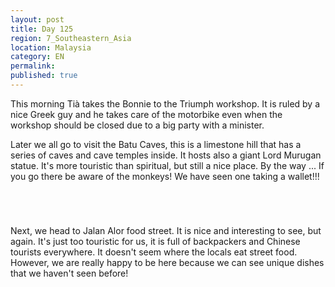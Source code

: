 ```yaml
---
layout: post
title: Day 125
region: 7_Southeastern_Asia
location: Malaysia
category: EN
permalink:
published: true
---
```


This morning Tià takes the Bonnie to the Triumph workshop. It is ruled by a nice Greek guy and he takes care of the motorbike even when the workshop should be closed due to a big party with a minister.

Later we all go to visit the Batu Caves, this is a limestone hill that has a series of caves and cave temples inside. It hosts also a giant Lord Murugan statue. It's more touristic than spiritual, but still a nice place. By the way ... If you go there be aware of the monkeys! We have seen one taking a wallet!!!

<p><a
href="https://lh3.googleusercontent.com/ZIH9nVUxjcpnRZbxxTCRqpIL1LQRlHq5tHVB8LaOtoF5TyqA_3d3ek4bKq_B0FQkXwbXCjLznMOEjyNdumz4sS1Gky8W36dk0IPgS13T4qJzegd4xFelPXIyTrffy8Mb2eZ977Hajpsjf5QDOkeMHvcOKvnzyjG4iGddTpwMo47Qhsg_8-CYbS-mhlxWLg0m6S5ulczUv1qg8YvNZcQPpwjqkF9M4gqUuAWoanqI1uZO3sz4EjIw7f3w0H3CS_mnnuaOs7kCkmEIo1MXiASLOIXOSw2JX5fcHGV9BgR-7zbpovSBA0wwsUbRUOaX2sXfc8SWSpNk9St-wfZOdqOdu2pYQ4RRj7vAYfjC9TnoRRDEol4R6JM_EECj537IS50qArLKBXRmK2Cj69jR6Byzw-uRRDiaGoMQn7rbCrYDlRMqxA6wju45cxpeM8BNw--W1ftydmDaLgqGTKAYdGhmgK8EAUAAHG90FKP7P1kEkfbOhvs4uLijNAdl6g34THa1GkAK6eKrVxraT6Ngjyn9dzNe97hOCDGscFpocMdFr0co9nHWVROxmWZVaU0l0x326ISpXbI5IHKqKp1dM8EZ57jHXAYmeQS7KStj8X8b4ihU8nx5w8m-9wJYKV5sXuhg5EXShbXNXRHu2spm6Ikvw_cSFqrq3F952H4XUZglrazcFWhXjlgiBpJfubNdJT-yr57ABOtvLb2tm0A310Y=w669-h502-no"><img 
src="https://lh3.googleusercontent.com/ZIH9nVUxjcpnRZbxxTCRqpIL1LQRlHq5tHVB8LaOtoF5TyqA_3d3ek4bKq_B0FQkXwbXCjLznMOEjyNdumz4sS1Gky8W36dk0IPgS13T4qJzegd4xFelPXIyTrffy8Mb2eZ977Hajpsjf5QDOkeMHvcOKvnzyjG4iGddTpwMo47Qhsg_8-CYbS-mhlxWLg0m6S5ulczUv1qg8YvNZcQPpwjqkF9M4gqUuAWoanqI1uZO3sz4EjIw7f3w0H3CS_mnnuaOs7kCkmEIo1MXiASLOIXOSw2JX5fcHGV9BgR-7zbpovSBA0wwsUbRUOaX2sXfc8SWSpNk9St-wfZOdqOdu2pYQ4RRj7vAYfjC9TnoRRDEol4R6JM_EECj537IS50qArLKBXRmK2Cj69jR6Byzw-uRRDiaGoMQn7rbCrYDlRMqxA6wju45cxpeM8BNw--W1ftydmDaLgqGTKAYdGhmgK8EAUAAHG90FKP7P1kEkfbOhvs4uLijNAdl6g34THa1GkAK6eKrVxraT6Ngjyn9dzNe97hOCDGscFpocMdFr0co9nHWVROxmWZVaU0l0x326ISpXbI5IHKqKp1dM8EZ57jHXAYmeQS7KStj8X8b4ihU8nx5w8m-9wJYKV5sXuhg5EXShbXNXRHu2spm6Ikvw_cSFqrq3F952H4XUZglrazcFWhXjlgiBpJfubNdJT-yr57ABOtvLb2tm0A310Y=w669-h502-no" class="oversize" alt=""></a></p>

<p><a
href="https://lh3.googleusercontent.com/bLXl0vL0VVZsZYcRoCk177YQSHqutfW6wJPOW3ZzkiCZo0ffx4mXckqyiVEJDMPLgCRXAZGXac2lgMAw1r6QaHvjMirCrsFHQy1oWiQC2IiYUfroR61tPBSWVgNESJK4kyJzB4ujIS0cBS9_PkVsRML72S_f5nbGclxzrcb8CLTMp2fdSPqVQlKj9mDGZEjJv9hQX5F1_beG3AKkef-6feQH5-u1DHZzeAEvNaqtFv7-PbLx8EGu8yWw7999BBITyoaPRMSRjWMgpredvA62-uEdeH5RDOYjaD9T9pDAAGOqxr1n_QkM98c25hrUJJyKaChC9yG6Bgzhgwk5AwPiirGKUgwhd-V8DoG-hDEsoD0IGw3wlr8_J4oHLat39lYvD015uSfIGDMSmrvwvSYUYX4yb0myhw_iwtPUw_9MpAfShDCeE6W3oPZMWiUl3bGq6QiJXFLajQw7n7dgbV-ws2cKQG7Xb3ihZH-Ikb6wv-BcOyBqI7_DJTo5FVAAXNhJGYm4p2t4vN4ABFz3fZ4BBsF4IVUyK7SqetTpoIRGGHEAymGCtuO2LkLfnHRiEPH9fzhKg50LZyqsBKMqFRKRSUUBJJGdi7KeoyYRvxt-9XdreM6dd_rOZym7-yCyXLQ0bIlOMGX9pUTp3nIWjQzyCq8hz1bjqEJK1IwUUNibc4zx1Jfa5YRnCo9HuVuIrhZGjDpqIlk31zFzPg6Orgo=w471-h627-no"><img 
src="https://lh3.googleusercontent.com/bLXl0vL0VVZsZYcRoCk177YQSHqutfW6wJPOW3ZzkiCZo0ffx4mXckqyiVEJDMPLgCRXAZGXac2lgMAw1r6QaHvjMirCrsFHQy1oWiQC2IiYUfroR61tPBSWVgNESJK4kyJzB4ujIS0cBS9_PkVsRML72S_f5nbGclxzrcb8CLTMp2fdSPqVQlKj9mDGZEjJv9hQX5F1_beG3AKkef-6feQH5-u1DHZzeAEvNaqtFv7-PbLx8EGu8yWw7999BBITyoaPRMSRjWMgpredvA62-uEdeH5RDOYjaD9T9pDAAGOqxr1n_QkM98c25hrUJJyKaChC9yG6Bgzhgwk5AwPiirGKUgwhd-V8DoG-hDEsoD0IGw3wlr8_J4oHLat39lYvD015uSfIGDMSmrvwvSYUYX4yb0myhw_iwtPUw_9MpAfShDCeE6W3oPZMWiUl3bGq6QiJXFLajQw7n7dgbV-ws2cKQG7Xb3ihZH-Ikb6wv-BcOyBqI7_DJTo5FVAAXNhJGYm4p2t4vN4ABFz3fZ4BBsF4IVUyK7SqetTpoIRGGHEAymGCtuO2LkLfnHRiEPH9fzhKg50LZyqsBKMqFRKRSUUBJJGdi7KeoyYRvxt-9XdreM6dd_rOZym7-yCyXLQ0bIlOMGX9pUTp3nIWjQzyCq8hz1bjqEJK1IwUUNibc4zx1Jfa5YRnCo9HuVuIrhZGjDpqIlk31zFzPg6Orgo=w471-h627-no" class="oversize" alt=""></a></p>

<p><a
href="https://lh3.googleusercontent.com/PEBmlrQCXvDHWVYZGCOQ8RBvF2kosUfRdzdllhsoQhe89xO6sB-ck7eKYuDlPLezff1SCzBfwX73ValV7pbltIxvuM17lc6FKsSoLD3cFjAsS43Zm8VOqcO4kYfOTlPxWtdYrqbfhpo6oCWZRr-xfEl5I7Kckq-gzGo8Mvag4UTuf3AOg6OFUtFVBQAH1rYZ2pUIn3kI5CrNCVFgUhDlLldCa5Gatd7zAoYPflq6HTnjAZaPCtJgJt2MXSNDMSTkohUzeuP080sMvab0pHJLOZbZmnLQh1IBm4mjjFSmyBuEjOqQooB-TDfm8odYp2IlM59I4naLYRL84fB37ii4YITtjgrGwqn_zPjHLXe5fP-oCz1WsBxlrNDUjmZRWkV8VYgcI8x4B1ulR602SPLjLX236BOPVHLrjd2Hl9lYL-VfgVZNr0Se5cmQNr8qrvswo_SUKYGXfpJt7QnRp8-UPH3i6q-t77NQVwkGMY_Uydm6QgAtqot8xSaAsjsfBFpcHhHum8AHO_pIRySOQoGwWqAUKeUYkVFe3LhEQr2CJcTJpJo5CbCNGp3TocKFxG4aWDz-lLX91GSirLJoJKbzyj8gV_gvhTOk5STOFApriP3QDmfDkPjATCYa2woBwgHonVpEg4I4lHWBVpls6l9_KJQlBIIKoImPpClmzBwIekBoEbvy53FD25HCOSx8Sp3-bqpcYKahBE5rDo0L9pM=w377-h502-no"><img 
src="https://lh3.googleusercontent.com/PEBmlrQCXvDHWVYZGCOQ8RBvF2kosUfRdzdllhsoQhe89xO6sB-ck7eKYuDlPLezff1SCzBfwX73ValV7pbltIxvuM17lc6FKsSoLD3cFjAsS43Zm8VOqcO4kYfOTlPxWtdYrqbfhpo6oCWZRr-xfEl5I7Kckq-gzGo8Mvag4UTuf3AOg6OFUtFVBQAH1rYZ2pUIn3kI5CrNCVFgUhDlLldCa5Gatd7zAoYPflq6HTnjAZaPCtJgJt2MXSNDMSTkohUzeuP080sMvab0pHJLOZbZmnLQh1IBm4mjjFSmyBuEjOqQooB-TDfm8odYp2IlM59I4naLYRL84fB37ii4YITtjgrGwqn_zPjHLXe5fP-oCz1WsBxlrNDUjmZRWkV8VYgcI8x4B1ulR602SPLjLX236BOPVHLrjd2Hl9lYL-VfgVZNr0Se5cmQNr8qrvswo_SUKYGXfpJt7QnRp8-UPH3i6q-t77NQVwkGMY_Uydm6QgAtqot8xSaAsjsfBFpcHhHum8AHO_pIRySOQoGwWqAUKeUYkVFe3LhEQr2CJcTJpJo5CbCNGp3TocKFxG4aWDz-lLX91GSirLJoJKbzyj8gV_gvhTOk5STOFApriP3QDmfDkPjATCYa2woBwgHonVpEg4I4lHWBVpls6l9_KJQlBIIKoImPpClmzBwIekBoEbvy53FD25HCOSx8Sp3-bqpcYKahBE5rDo0L9pM=w377-h502-no" class="oversize" alt=""></a></p>

<p><a
href="https://lh3.googleusercontent.com/AA8mSh7qFGSwMMNaZto4Eojk4gonhNsQFkSWjKjST_rz1vcnniQJCeZcDgeZxSsIZuldudHKb_qzUARaaYbeoqgpiXp8obxPlqzVh17uLbD3p7rzp3cpY6l72XB52HEbek0rN2KBQhRl9ElVsNsEkbz-g37hq_lOrg2xcQteKo8DYA7TDminAKvLWpxqIrqFk59htXJjN289xQdlE7Ap69e_qRIMDlclNyVbSM6YT1Eom0BrTU1S7B63F8o716RVnL9uI8e40juCIb_ecGfNjWQgHZLRNV958FpfPaxjGIqVIKGVxAt1DU6Z4_fOPIQKLM1_4rlF_3VgoqIikm3Q_8bussSXtOmWlVMC5oHSTufpEonlc3ace6_g414zYxqceTyk4zcBbuI5nCzYzm34vrKV-1G204Tg6IHCBFHbZfVvZwq_CGkNpRszabGqviP9jwxj0FGl5beUDyG90ITYR2293Kns2SfUKV8zOAITtMorPqfxslCbW54j6fBe-lvsgs0Sc8nD6rQvQj3yPD2R6fSC_VGUbYrq1iElQ3wQQi22cMibG8tMseJQiP854s9oiCGNWYBSP4jsZT5PetoIsBAiZcR_s5D-SZhpPR1XYgCddd-YAvQxjs47GoWK_iB4jvX6aRXHzqOMdwwMeaKsPKkUS-90W00wDqt5YDZPpK74n-JXxnQLfFcIh3IIrVAAZR5AYvXS4EazJuL2484=w471-h627-no"><img 
src="https://lh3.googleusercontent.com/AA8mSh7qFGSwMMNaZto4Eojk4gonhNsQFkSWjKjST_rz1vcnniQJCeZcDgeZxSsIZuldudHKb_qzUARaaYbeoqgpiXp8obxPlqzVh17uLbD3p7rzp3cpY6l72XB52HEbek0rN2KBQhRl9ElVsNsEkbz-g37hq_lOrg2xcQteKo8DYA7TDminAKvLWpxqIrqFk59htXJjN289xQdlE7Ap69e_qRIMDlclNyVbSM6YT1Eom0BrTU1S7B63F8o716RVnL9uI8e40juCIb_ecGfNjWQgHZLRNV958FpfPaxjGIqVIKGVxAt1DU6Z4_fOPIQKLM1_4rlF_3VgoqIikm3Q_8bussSXtOmWlVMC5oHSTufpEonlc3ace6_g414zYxqceTyk4zcBbuI5nCzYzm34vrKV-1G204Tg6IHCBFHbZfVvZwq_CGkNpRszabGqviP9jwxj0FGl5beUDyG90ITYR2293Kns2SfUKV8zOAITtMorPqfxslCbW54j6fBe-lvsgs0Sc8nD6rQvQj3yPD2R6fSC_VGUbYrq1iElQ3wQQi22cMibG8tMseJQiP854s9oiCGNWYBSP4jsZT5PetoIsBAiZcR_s5D-SZhpPR1XYgCddd-YAvQxjs47GoWK_iB4jvX6aRXHzqOMdwwMeaKsPKkUS-90W00wDqt5YDZPpK74n-JXxnQLfFcIh3IIrVAAZR5AYvXS4EazJuL2484=w471-h627-no" class="oversize" alt=""></a></p>

Next, we head to Jalan Alor food street. It is nice and interesting to see, but again. It's just too touristic for us, it is full of backpackers and Chinese tourists everywhere. It doesn't seem where the locals eat street food. However, we are really happy to be here because we can see unique dishes that we haven't seen before!

<p><a
href="https://lh3.googleusercontent.com/eK4xC6uOnIUnQ0JQzIf3e8i1j4rYqzpTCrrOwuj7TLI4ZyWgiwIwEDdf71jvCXV8l6GSJy1AkrcF32BGoMZZUBDfabaZwXlEsGdNQl3Iaad7SXVGR0ObPE_ZjvYxe9kE1z6IpGhY7p_UNgHntK5vD1B908pMUy1xRf71yx2fqSPhFzcQrsC63vSx_csBan78qK2uC7piA3y3OTCmxfh2ZFT4Cp9Ed6L1SxZeQBpMUQeBk5fha3bSrdDGKzOAnxSrtJf4Ze4UXydAMUNp62QCkJPxVLWhrXRPNY5iniqEE_CpZn1_uZCmTJYRFtvlnnjWC5d4peJCjKkho3gB38g6Mw0rzeB1vora8AaGCpNymkA6UtCu26bZHl7bbMLQaYpeoyHBdWWYhoilZzeLJkpFp1SHDI1rjgU51OaiMjPInA4PsgenS-rEb9cGHE1hgIDZRasJYx_NRX4BVTgm2686KpDIL-OKek8L4aqvp-tUo6A0vywaESaAxYxQ8ipV1SBkFZ8Nl9pQ1KIjDJhud32v3ct8BaLZe3pDZbQHHkNSLBqv7S31bZcVEDQeKO024jH_cqjwQ_yxC62iXsST7sce3E9gOA95hvF1aR6uOf5KuRkgGAwRycndXUtQ6fBhWkAjNNCOmqvAkIzNo6CxS04v4zLfG49vks3Gz4G7ADCq1JAjdr-rjhP4gVfWOd6iYzWPDm3-HyTqKfySjIXdEVk=w836-h627-no"><img 
src="https://lh3.googleusercontent.com/eK4xC6uOnIUnQ0JQzIf3e8i1j4rYqzpTCrrOwuj7TLI4ZyWgiwIwEDdf71jvCXV8l6GSJy1AkrcF32BGoMZZUBDfabaZwXlEsGdNQl3Iaad7SXVGR0ObPE_ZjvYxe9kE1z6IpGhY7p_UNgHntK5vD1B908pMUy1xRf71yx2fqSPhFzcQrsC63vSx_csBan78qK2uC7piA3y3OTCmxfh2ZFT4Cp9Ed6L1SxZeQBpMUQeBk5fha3bSrdDGKzOAnxSrtJf4Ze4UXydAMUNp62QCkJPxVLWhrXRPNY5iniqEE_CpZn1_uZCmTJYRFtvlnnjWC5d4peJCjKkho3gB38g6Mw0rzeB1vora8AaGCpNymkA6UtCu26bZHl7bbMLQaYpeoyHBdWWYhoilZzeLJkpFp1SHDI1rjgU51OaiMjPInA4PsgenS-rEb9cGHE1hgIDZRasJYx_NRX4BVTgm2686KpDIL-OKek8L4aqvp-tUo6A0vywaESaAxYxQ8ipV1SBkFZ8Nl9pQ1KIjDJhud32v3ct8BaLZe3pDZbQHHkNSLBqv7S31bZcVEDQeKO024jH_cqjwQ_yxC62iXsST7sce3E9gOA95hvF1aR6uOf5KuRkgGAwRycndXUtQ6fBhWkAjNNCOmqvAkIzNo6CxS04v4zLfG49vks3Gz4G7ADCq1JAjdr-rjhP4gVfWOd6iYzWPDm3-HyTqKfySjIXdEVk=w836-h627-no" class="oversize" alt=""></a></p>

<p><a
href="https://lh3.googleusercontent.com/FFbW3O2GFdKpGnLIgGFE_CLoUtSyftYWji7kkl97NDJ17iRdmly58fGQLtzSlwU2fJefZ_JiSrWsiRVqOhhyrj9hxbE1OKtGcZPaqbPYBO1na4dQHjbJyMbYQNQh5haXjYHJ63NbV5yV6wCMkOA0V1iS9H9p2zMR-7HogbqB8cVgfKheGvgrpB1Xqctvj5M7l7yWdb2dlVCqLS5l-ESDF2LRLbvJ_2YmUVTuYJTy2kT21XrixIail8FYWtRzrby5ALGFvXMnwABMvUtA61UHYGljDx9UKNxjhVgHW-y6upsyPEap-mfle4rge-8I47uRbGnEs-YbwQBOPe1mn2vixajkYPabxfIGImEzTDO5rMMVjmY01VKM9RBrZI9V0kKbDFk3K8RJ9BOUmyzvTManmdjvd7hUwvduMlRwqIWuNi29gWauHXkaZlERt-NfbevY0Pv-Gxw-KNLraSwLx1znChSu3Q8JVXwFY1ScTHb5tq47P-RU9BKrjPkd6zk5tipybZN6MVEfoK6BYU8FDm-OeD0ABp605gkGkk2e77nOMH-nNqnQhUgO19EqfbwfE__trGWCaTJZf6ix1ZnfeE-iQyCX2EVUuL67YD8HVymfNXGCTmQYzlkuUJviQOz7-HF5l2Ar4A0BHGm2JAQ7QKswkMX_yTKEcl2GOQPP1MF-8xBroRBNrOQzN3pVkAHxsQZ1kjGqGv4U9Y5xXP2Ikfs=w836-h627-no"><img 
src="https://lh3.googleusercontent.com/FFbW3O2GFdKpGnLIgGFE_CLoUtSyftYWji7kkl97NDJ17iRdmly58fGQLtzSlwU2fJefZ_JiSrWsiRVqOhhyrj9hxbE1OKtGcZPaqbPYBO1na4dQHjbJyMbYQNQh5haXjYHJ63NbV5yV6wCMkOA0V1iS9H9p2zMR-7HogbqB8cVgfKheGvgrpB1Xqctvj5M7l7yWdb2dlVCqLS5l-ESDF2LRLbvJ_2YmUVTuYJTy2kT21XrixIail8FYWtRzrby5ALGFvXMnwABMvUtA61UHYGljDx9UKNxjhVgHW-y6upsyPEap-mfle4rge-8I47uRbGnEs-YbwQBOPe1mn2vixajkYPabxfIGImEzTDO5rMMVjmY01VKM9RBrZI9V0kKbDFk3K8RJ9BOUmyzvTManmdjvd7hUwvduMlRwqIWuNi29gWauHXkaZlERt-NfbevY0Pv-Gxw-KNLraSwLx1znChSu3Q8JVXwFY1ScTHb5tq47P-RU9BKrjPkd6zk5tipybZN6MVEfoK6BYU8FDm-OeD0ABp605gkGkk2e77nOMH-nNqnQhUgO19EqfbwfE__trGWCaTJZf6ix1ZnfeE-iQyCX2EVUuL67YD8HVymfNXGCTmQYzlkuUJviQOz7-HF5l2Ar4A0BHGm2JAQ7QKswkMX_yTKEcl2GOQPP1MF-8xBroRBNrOQzN3pVkAHxsQZ1kjGqGv4U9Y5xXP2Ikfs=w836-h627-no" class="oversize" alt=""></a></p>

<p><a
href="https://lh3.googleusercontent.com/bKJer3814aKXQeJKox4G4IaD7ve-DOowRFFXyj80jexShz17-xWuogbKr9VIdE5ClKHZYRGUS0O7UpzWYJkDIiJ-BcxlD3RZvNXDAlY84A-9GT0baNPuyWrFOQ5UZm_MzkQuE7Sg9XlEiros3-wJDn-OYG82-DJmpNvTohIakUNI_DAuSLor9STXeuhOh3_V4qWpMIlznhCsfYqFXw0PkuFS0wcFyoRil2nGoUeDFkrCl-DAP9E345pZVBB7H4X6_-U09RUkaJ591ipELyQcud4E9zD500oLjgwDDtl7uJs-7pemp5b9Wu-fT6QBDbv6bQtQ34DxRmQP1okW9K0_qjCeO8S92EvJZHsq9bxD_ihADk0XnVNdz05V3lpOP-Evhc0CwGzO7rTSmhIyd8pipaZWvU2jMduXqsFFF4Ei1B4l-Qv-hmq9mqJjt7YHnrRj9YdcOeRe7hXOjAwk8cVudn61-qyNwCb2Ul3a4f7EGReSZ9tqYFFFehFvLEwFq0PH7TgHMQkXBpTaeojqe5Vn5IuqsPrVPIjbvBwivd2DMmGkRa5HSAC8drYyUMEDBdEtb155BngayiNVWTxUlBR2tFJy7hoKZiqr2Eim8yPkYY7_3t8QX9muRlREapaQgOJd7NsGYIUJIui1oZF37mkqoBUvEfD8oCjS9hp5BNyP2VsEnt5xh5MTORfDqe2gr4FD9BTu3y_EXM5wUyo_zhA=w669-h502-no"><img 
src="https://lh3.googleusercontent.com/bKJer3814aKXQeJKox4G4IaD7ve-DOowRFFXyj80jexShz17-xWuogbKr9VIdE5ClKHZYRGUS0O7UpzWYJkDIiJ-BcxlD3RZvNXDAlY84A-9GT0baNPuyWrFOQ5UZm_MzkQuE7Sg9XlEiros3-wJDn-OYG82-DJmpNvTohIakUNI_DAuSLor9STXeuhOh3_V4qWpMIlznhCsfYqFXw0PkuFS0wcFyoRil2nGoUeDFkrCl-DAP9E345pZVBB7H4X6_-U09RUkaJ591ipELyQcud4E9zD500oLjgwDDtl7uJs-7pemp5b9Wu-fT6QBDbv6bQtQ34DxRmQP1okW9K0_qjCeO8S92EvJZHsq9bxD_ihADk0XnVNdz05V3lpOP-Evhc0CwGzO7rTSmhIyd8pipaZWvU2jMduXqsFFF4Ei1B4l-Qv-hmq9mqJjt7YHnrRj9YdcOeRe7hXOjAwk8cVudn61-qyNwCb2Ul3a4f7EGReSZ9tqYFFFehFvLEwFq0PH7TgHMQkXBpTaeojqe5Vn5IuqsPrVPIjbvBwivd2DMmGkRa5HSAC8drYyUMEDBdEtb155BngayiNVWTxUlBR2tFJy7hoKZiqr2Eim8yPkYY7_3t8QX9muRlREapaQgOJd7NsGYIUJIui1oZF37mkqoBUvEfD8oCjS9hp5BNyP2VsEnt5xh5MTORfDqe2gr4FD9BTu3y_EXM5wUyo_zhA=w669-h502-no" class="oversize" alt=""></a></p>

<p><a
href="https://lh3.googleusercontent.com/BWm9j2oucG0o_H8OPI5DQf1I_eunkIidmHC1u28hu59YeLAo9eTs5sTsvon5dWS0cLedcluM2IH-lZ2mYk1UOee4KxoYfZLxfjWCmpLiNbrxpFrjffFRAeBjwcGUXLeuHINV6VOCsg0vgRcBV0r8IAJPm0y9Nny8D4B8UwYbT2kHUfoCPGXTXRlsaIg3tN9ivu53hWR3AFJWpFnXCKg_AGcjCY-h1iHUPxguXTvA_U9O47XnHWs16CpwvZHqnxGb_8RSS4iJNVUu9cYl8H4CME78yJelpE1IFMvFNi8Jl8I8nARSwKXRCvtYkHEY_7p3093i__POxqmHZ1CdLq6TDma5OsmEh387yRaDwTHjNsmw1Phmsto1J9FG8ziJykSXrk-dR5xU9bm7tTkGpuqRGA3wQP6-CyhHnh9ytFLQA_O0HN1hvzS2m8DR5ucNrvu1pmcAQTU_GrJs8mq1UlQo-8FqCI8ut1UemDLd3424QLYN8Mu1rsNE99kdEu91Ee7y8RFU1aXlc_1EY35yDvuIp0QF4nZTL5uefwOnmSbnLlms75dUbydQQ4YcfozsJOMzXdyCBDvSkFwTcoWgeW7IZ_O3tboke5AIa-tjxnNrdL5twWXwJbTUVs-2MYH3tOEhQQIsrYiFPExVb9japHgBr42M3O1bkwN0NlinMvbJyzOmApKU0FRB6fxahy1qhGS812ayWdALqk7E334s5yM=w669-h502-no"><img 
src="https://lh3.googleusercontent.com/BWm9j2oucG0o_H8OPI5DQf1I_eunkIidmHC1u28hu59YeLAo9eTs5sTsvon5dWS0cLedcluM2IH-lZ2mYk1UOee4KxoYfZLxfjWCmpLiNbrxpFrjffFRAeBjwcGUXLeuHINV6VOCsg0vgRcBV0r8IAJPm0y9Nny8D4B8UwYbT2kHUfoCPGXTXRlsaIg3tN9ivu53hWR3AFJWpFnXCKg_AGcjCY-h1iHUPxguXTvA_U9O47XnHWs16CpwvZHqnxGb_8RSS4iJNVUu9cYl8H4CME78yJelpE1IFMvFNi8Jl8I8nARSwKXRCvtYkHEY_7p3093i__POxqmHZ1CdLq6TDma5OsmEh387yRaDwTHjNsmw1Phmsto1J9FG8ziJykSXrk-dR5xU9bm7tTkGpuqRGA3wQP6-CyhHnh9ytFLQA_O0HN1hvzS2m8DR5ucNrvu1pmcAQTU_GrJs8mq1UlQo-8FqCI8ut1UemDLd3424QLYN8Mu1rsNE99kdEu91Ee7y8RFU1aXlc_1EY35yDvuIp0QF4nZTL5uefwOnmSbnLlms75dUbydQQ4YcfozsJOMzXdyCBDvSkFwTcoWgeW7IZ_O3tboke5AIa-tjxnNrdL5twWXwJbTUVs-2MYH3tOEhQQIsrYiFPExVb9japHgBr42M3O1bkwN0NlinMvbJyzOmApKU0FRB6fxahy1qhGS812ayWdALqk7E334s5yM=w669-h502-no" class="oversize" alt=""></a></p>

<p><a
href="https://lh3.googleusercontent.com/sFFO0sQNC5Y8GqK4M7v61v3_g5PI_QW0mt94ehq9F_ZMPm950vGunCwrkU7mKhCJSWsl_u7J2TrC8-peIlWpwgIhssawsl5Qh3RhRFQpUphEJqv1bKbEEcJt7JIh6IUFv3lkh2nqOrUZa_PsvMmqbPmlwAdGXeQvhOjZ82Q-osD6uTs-aRUtG_iKsgL803ndt3WZp6YBMqfaj3rIY-WMF4k1HXqubmb3kYNVrY5ZpwinOJss0O7ETJ8wdIzN9jGE9-EwrER_pgyb3ifzUM11TEZTrdch7Mg7sS_KuIamEcNdP7s3kI2f4FpN00NHAN0P4oKKTDLKz11QWYIN96qj_lrf059yVCxtT1MXyoG3297OCBvdlyqoKWw62H_KwnuS9dcwxrcAZ2T7ERup_tF6GgdXCxrq0H1VjvOD46R7Btlb__jLffVFWYnqrqe-Wapi_V8fKNUYPZwK94HgbZKcn-MkKdVVH0xTqL4ZvnCrrtOCZmKYiLL3FBn0ZuIHF4sYbC0RMuse-0FN6ULxRITUuYpEBgg8ZT67GpyZmS_LdoyqZXG9ybTiz0Hn2sNO_LMeomA46u8O_3Z4dBU0an01LU0HYz8YLMvtDqiYcyfYqxvOzReJ5zmU-bZcScebQQSI6hnscqGBVwOCMjeZ1fNlZREuUlJW0wowB6EcVcUcYd5IMCt8aKSYecQgFYPhp-VLQrU8sNi5OWJvY706DXw=w836-h627-no"><img 
src="https://lh3.googleusercontent.com/sFFO0sQNC5Y8GqK4M7v61v3_g5PI_QW0mt94ehq9F_ZMPm950vGunCwrkU7mKhCJSWsl_u7J2TrC8-peIlWpwgIhssawsl5Qh3RhRFQpUphEJqv1bKbEEcJt7JIh6IUFv3lkh2nqOrUZa_PsvMmqbPmlwAdGXeQvhOjZ82Q-osD6uTs-aRUtG_iKsgL803ndt3WZp6YBMqfaj3rIY-WMF4k1HXqubmb3kYNVrY5ZpwinOJss0O7ETJ8wdIzN9jGE9-EwrER_pgyb3ifzUM11TEZTrdch7Mg7sS_KuIamEcNdP7s3kI2f4FpN00NHAN0P4oKKTDLKz11QWYIN96qj_lrf059yVCxtT1MXyoG3297OCBvdlyqoKWw62H_KwnuS9dcwxrcAZ2T7ERup_tF6GgdXCxrq0H1VjvOD46R7Btlb__jLffVFWYnqrqe-Wapi_V8fKNUYPZwK94HgbZKcn-MkKdVVH0xTqL4ZvnCrrtOCZmKYiLL3FBn0ZuIHF4sYbC0RMuse-0FN6ULxRITUuYpEBgg8ZT67GpyZmS_LdoyqZXG9ybTiz0Hn2sNO_LMeomA46u8O_3Z4dBU0an01LU0HYz8YLMvtDqiYcyfYqxvOzReJ5zmU-bZcScebQQSI6hnscqGBVwOCMjeZ1fNlZREuUlJW0wowB6EcVcUcYd5IMCt8aKSYecQgFYPhp-VLQrU8sNi5OWJvY706DXw=w836-h627-no" class="oversize" alt=""></a></p>

<p><a
href="https://lh3.googleusercontent.com/eo4L40et4gGETwgON41BAh5vi4CtT2HVF5HixzdsZHC0saoSaooejJ_VWmem231NKrSCqgc9zAUB2m0yVbHu8kqKz1Xil3FAY5nWqBGrg3XNu1umqTk4sPaOSVBNU2hM4jshPM45FcRGiL8ghwOPLV9ZM-oWt1j_uT6524gUhjarxv8JeJHlk2psZZp4mngDAazz-1PjUZNGoD0uV2qhbtQH0a_MA7jepHLTTomrDPYaCNRQtENfMAnLVPF0VviTTG8E5tV9TaTvRJ4j43ICVHCdUNydnqni2qn2oSOYUa765Y6jqJWTQP0hNg_5OAvWPnkUQRveA5oGgT_o88zyUoJlAzx1_ME4rx4GiiZh5JDWa8mJUesiogfvgGc3PUvWzrZHs7RqIH5NLQ--q43H5JyLc7wVMT5q4CEBX3rBsILWI08dV9H6_MCKd90L4con4hY-J6AqQboymJNklDqClcToVXJ3VBXd0AyZTRuF_uj_NBD30aFq9zfyNKfcNcWUMhV8Wa_zYkWt1QjpxtZcBAB0jxBhMSPHZlBb1LKnSv94ZKttPiGZEt_MV1H4CouUg7xJFu6heTnYQU7h0lrdDKozEgLb8daC-A-dzA8Tr65NxVHcQiunnpaxOC9gHE8EbcgsqOrSerS9AjPTAUEBVJqCa6v2BJdW8zwXDXCeIISSAxhqIjpHMBcDUN72Jp7aTFXfKxBXLsAwYyEOsxM=w836-h627-no"><img 
src="https://lh3.googleusercontent.com/eo4L40et4gGETwgON41BAh5vi4CtT2HVF5HixzdsZHC0saoSaooejJ_VWmem231NKrSCqgc9zAUB2m0yVbHu8kqKz1Xil3FAY5nWqBGrg3XNu1umqTk4sPaOSVBNU2hM4jshPM45FcRGiL8ghwOPLV9ZM-oWt1j_uT6524gUhjarxv8JeJHlk2psZZp4mngDAazz-1PjUZNGoD0uV2qhbtQH0a_MA7jepHLTTomrDPYaCNRQtENfMAnLVPF0VviTTG8E5tV9TaTvRJ4j43ICVHCdUNydnqni2qn2oSOYUa765Y6jqJWTQP0hNg_5OAvWPnkUQRveA5oGgT_o88zyUoJlAzx1_ME4rx4GiiZh5JDWa8mJUesiogfvgGc3PUvWzrZHs7RqIH5NLQ--q43H5JyLc7wVMT5q4CEBX3rBsILWI08dV9H6_MCKd90L4con4hY-J6AqQboymJNklDqClcToVXJ3VBXd0AyZTRuF_uj_NBD30aFq9zfyNKfcNcWUMhV8Wa_zYkWt1QjpxtZcBAB0jxBhMSPHZlBb1LKnSv94ZKttPiGZEt_MV1H4CouUg7xJFu6heTnYQU7h0lrdDKozEgLb8daC-A-dzA8Tr65NxVHcQiunnpaxOC9gHE8EbcgsqOrSerS9AjPTAUEBVJqCa6v2BJdW8zwXDXCeIISSAxhqIjpHMBcDUN72Jp7aTFXfKxBXLsAwYyEOsxM=w836-h627-no" class="oversize" alt=""></a></p>





